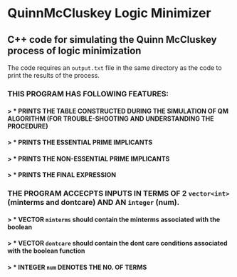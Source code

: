 # QuinnMcCluskey Logic Minimizer
## C++ code for simulating the Quinn McCluskey process of logic minimization
The code requires an `output.txt` file in the same directory as the code to print the results of the process.


### THIS PROGRAM HAS FOLLOWING FEATURES:

#### > * PRINTS THE TABLE CONSTRUCTED DURING THE SIMULATION OF QM ALGORITHM (FOR TROUBLE-SHOOTING AND UNDERSTANDING THE PROCEDURE)
#### > * PRINTS THE ESSENTIAL PRIME IMPLICANTS
#### > * PRINTS THE NON-ESSENTIAL PRIME IMPLICANTS
#### > * PRINTS THE FINAL EXPRESSION

### THE PROGRAM ACCECPTS INPUTS IN TERMS OF 2 `vector<int>` (minterms and dontcare) AND AN `integer` (num).
#### > * VECTOR `minterms` should contain the minterms associated with the boolean
#### > * VECTOR `dontcare` should contain the dont care conditions associated with the boolean function
#### > * INTEGER `num` DENOTES THE N0. OF TERMS
